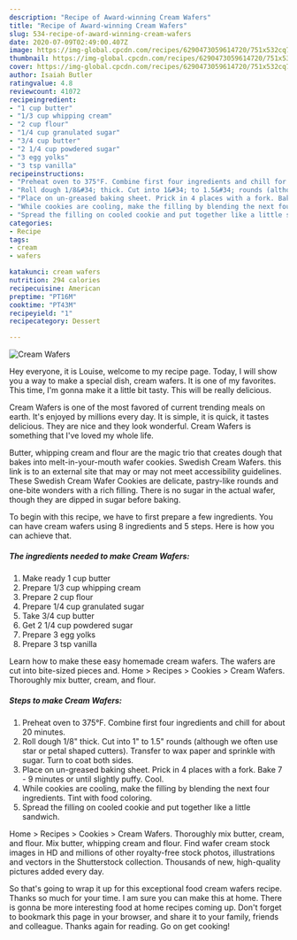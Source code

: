 ```yaml
---
description: "Recipe of Award-winning Cream Wafers"
title: "Recipe of Award-winning Cream Wafers"
slug: 534-recipe-of-award-winning-cream-wafers
date: 2020-07-09T02:49:00.407Z
image: https://img-global.cpcdn.com/recipes/6290473059614720/751x532cq70/cream-wafers-recipe-main-photo.jpg
thumbnail: https://img-global.cpcdn.com/recipes/6290473059614720/751x532cq70/cream-wafers-recipe-main-photo.jpg
cover: https://img-global.cpcdn.com/recipes/6290473059614720/751x532cq70/cream-wafers-recipe-main-photo.jpg
author: Isaiah Butler
ratingvalue: 4.8
reviewcount: 41072
recipeingredient:
- "1 cup butter"
- "1/3 cup whipping cream"
- "2 cup flour"
- "1/4 cup granulated sugar"
- "3/4 cup butter"
- "2 1/4 cup powdered sugar"
- "3 egg yolks"
- "3 tsp vanilla"
recipeinstructions:
- "Preheat oven to 375°F. Combine first four ingredients and chill for about 20 minutes."
- "Roll dough 1/8&#34; thick. Cut into 1&#34; to 1.5&#34; rounds (although we often use star or petal shaped cutters). Transfer to wax paper and sprinkle with sugar. Turn to coat both sides."
- "Place on un-greased baking sheet. Prick in 4 places with a fork. Bake 7 - 9 minutes or until slightly puffy. Cool."
- "While cookies are cooling, make the filling by blending the next four ingredients. Tint with food coloring."
- "Spread the filling on cooled cookie and put together like a little sandwich."
categories:
- Recipe
tags:
- cream
- wafers

katakunci: cream wafers 
nutrition: 294 calories
recipecuisine: American
preptime: "PT16M"
cooktime: "PT43M"
recipeyield: "1"
recipecategory: Dessert

---
```



![Cream Wafers](https://img-global.cpcdn.com/recipes/6290473059614720/751x532cq70/cream-wafers-recipe-main-photo.jpg)

Hey everyone, it is Louise, welcome to my recipe page. Today, I will show you a way to make a special dish, cream wafers. It is one of my favorites. This time, I'm gonna make it a little bit tasty. This will be really delicious.

Cream Wafers is one of the most favored of current trending meals on earth. It's enjoyed by millions every day. It is simple, it is quick, it tastes delicious. They are nice and they look wonderful. Cream Wafers is something that I've loved my whole life.

Butter, whipping cream and flour are the magic trio that creates dough that bakes into melt-in-your-mouth wafer cookies. Swedish Cream Wafers. this link is to an external site that may or may not meet accessibility guidelines. These Swedish Cream Wafer Cookies are delicate, pastry-like rounds and one-bite wonders with a rich filling. There is no sugar in the actual wafer, though they are dipped in sugar before baking.


To begin with this recipe, we have to first prepare a few ingredients. You can have cream wafers using 8 ingredients and 5 steps. Here is how you can achieve that.

<!--inarticleads1-->

##### The ingredients needed to make Cream Wafers:

1. Make ready 1 cup butter
1. Prepare 1/3 cup whipping cream
1. Prepare 2 cup flour
1. Prepare 1/4 cup granulated sugar
1. Take 3/4 cup butter
1. Get 2 1/4 cup powdered sugar
1. Prepare 3 egg yolks
1. Prepare 3 tsp vanilla


Learn how to make these easy homemade cream wafers. The wafers are cut into bite-sized pieces and. Home &gt; Recipes &gt; Cookies &gt; Cream Wafers. Thoroughly mix butter, cream, and flour. 

<!--inarticleads2-->

##### Steps to make Cream Wafers:

1. Preheat oven to 375°F. Combine first four ingredients and chill for about 20 minutes.
1. Roll dough 1/8&#34; thick. Cut into 1&#34; to 1.5&#34; rounds (although we often use star or petal shaped cutters). Transfer to wax paper and sprinkle with sugar. Turn to coat both sides.
1. Place on un-greased baking sheet. Prick in 4 places with a fork. Bake 7 - 9 minutes or until slightly puffy. Cool.
1. While cookies are cooling, make the filling by blending the next four ingredients. Tint with food coloring.
1. Spread the filling on cooled cookie and put together like a little sandwich.


Home &gt; Recipes &gt; Cookies &gt; Cream Wafers. Thoroughly mix butter, cream, and flour. Mix butter, whipping cream and flour. Find wafer cream stock images in HD and millions of other royalty-free stock photos, illustrations and vectors in the Shutterstock collection. Thousands of new, high-quality pictures added every day. 

So that's going to wrap it up for this exceptional food cream wafers recipe. Thanks so much for your time. I am sure you can make this at home. There is gonna be more interesting food at home recipes coming up. Don't forget to bookmark this page in your browser, and share it to your family, friends and colleague. Thanks again for reading. Go on get cooking!
